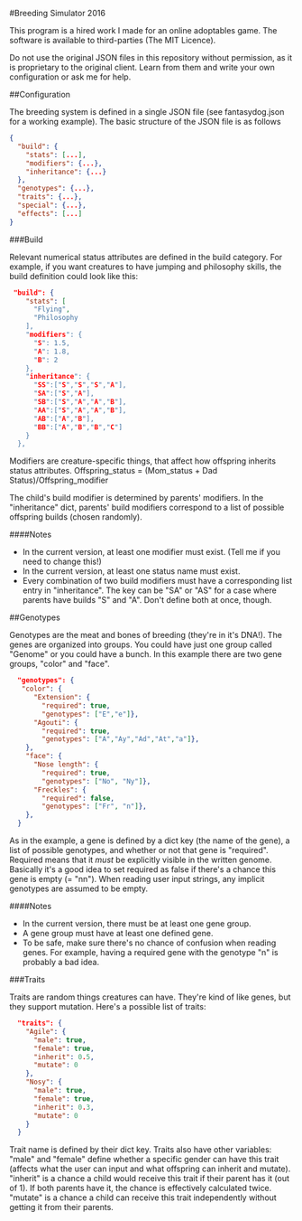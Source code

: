 #Breeding Simulator 2016

This program is a hired work I made for an online adoptables
game. The software is available to third-parties
(The MIT Licence).

Do not use the original JSON files in this repository without
permission, as it is proprietary to the original client.
Learn from them and write your own configuration or ask me
for help.

##Configuration

The breeding system is defined in a single JSON file
(see fantasydog.json for a working example).
The basic structure of the JSON file is as follows

```json
{
  "build": {
    "stats": [...],
    "modifiers": {...},
    "inheritance": {...}
  },
  "genotypes": {...},
  "traits": {...},
  "special": {...},
  "effects": [...]
}
```

###Build

Relevant numerical status attributes are defined in the build category. For example, if you want creatures to have jumping and philosophy skills, the build definition could look like this:

```json
 "build": {
    "stats": [
      "Flying",
      "Philosophy
    ],
    "modifiers": {
      "S": 1.5,
      "A": 1.8,
      "B": 2
    },
    "inheritance": {
      "SS":["S","S","S","A"],
      "SA":["S","A"],
      "SB":["S","A","A","B"],
      "AA":["S","A","A","B"],
      "AB":["A","B"],
      "BB":["A","B","B","C"]
    }
  },
```

Modifiers are creature-specific things, that affect how offspring inherits status attributes. Offspring_status = (Mom_status + Dad Status)/Offspring_modifier

The child's build modifier is determined by parents' modifiers. In the "inheritance" dict, parents' build modifiers correspond to a list of possible offspring builds (chosen randomly).

####Notes
* In the current version, at least one modifier must exist. (Tell me if you need to change this!)
* In the current version, at least one status name must exist.
* Every combination of two build modifiers must have a corresponding list entry in "inheritance". The key can be "SA" or "AS" for a case where parents have builds "S" and "A". Don't define both at once, though.

##Genotypes

Genotypes are the meat and bones of breeding (they're in it's DNA!). The genes are organized into groups. You could have just one group called "Genome" or you could have a bunch.
In this example there are two gene groups, "color" and "face".

```json
  "genotypes": {
   "color": {
      "Extension": {
        "required": true,
        "genotypes": ["E","e"]},
      "Agouti": {
        "required": true,
        "genotypes": ["A","Ay","Ad","At","a"]},
    },
    "face": {
      "Nose length": {
        "required": true,
        "genotypes": ["No", "Ny"]},
      "Freckles": {
        "required": false,
        "genotypes": ["Fr", "n"]},
    },
  }
```

As in the example, a gene is defined by a dict key (the name of the gene), a list of possible genotypes, and whether or not that gene is "required". Required means that it *must* be explicitly visible in the written genome. Basically it's a good idea to set required as false if there's a chance this gene is empty (= "nn"). When reading user input strings, any implicit genotypes are assumed to be empty.

####Notes

* In the current version, there must be at least one gene group.
* A gene group must have at least one defined gene.
* To be safe, make sure there's no chance of confusion when reading genes. For example, having a required gene with the genotype "n" is probably a bad idea.

###Traits

Traits are random things creatures can have. They're kind of like genes, but they support mutation. Here's a possible list of traits:

```json
  "traits": {
    "Agile": {
      "male": true,
      "female": true,
      "inherit": 0.5,
      "mutate": 0
    },
    "Nosy": {
      "male": true,
      "female": true,
      "inherit": 0.3,
      "mutate": 0
    }
  }
```

Trait name is defined by their dict key. Traits also have other variables: "male" and "female" define whether a specific gender can have this trait (affects what the user can input and what offspring can inherit and mutate). "inherit" is a chance a child would receive this trait if their parent has it (out of 1). If both parents have it, the chance is effectively calculated twice. "mutate" is a chance a child can receive this trait independently without getting it from their parents.
